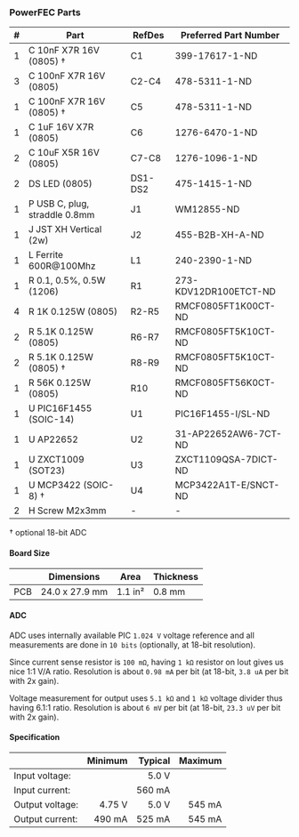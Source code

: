 ### PowerFEC Parts

|  # | Part                                      | RefDes  | Preferred Part Number         |
|---:|-------------------------------------------|---------|-------------------------------|
|  1 | C 10nF X7R 16V (0805)                   † | C1      | 399-17617-1-ND                |
|  3 | C 100nF X7R 16V (0805)                    | C2-C4   | 478-5311-1-ND                 |
|  1 | C 100nF X7R 16V (0805)                  † | C5      | 478-5311-1-ND                 |
|  1 | C 1uF 16V X7R (0805)                      | C6      | 1276-6470-1-ND                |
|  2 | C 10uF X5R 16V (0805)                     | C7-C8   | 1276-1096-1-ND                |
|  2 | DS LED (0805)                             | DS1-DS2 | 475-1415-1-ND                 |
|  1 | P USB C, plug, straddle 0.8mm             | J1      | WM12855-ND                    |
|  1 | J JST XH Vertical (2w)                    | J2      | 455-B2B-XH-A-ND               |
|  1 | L Ferrite 600R@100Mhz                     | L1      | 240-2390-1-ND                 |
|  1 | R 0.1, 0.5%, 0.5W (1206)                  | R1      | 273-KDV12DR100ETCT-ND         |
|  4 | R 1K 0.125W (0805)                        | R2-R5   | RMCF0805FT1K00CT-ND           |
|  2 | R 5.1K 0.125W (0805)                      | R6-R7   | RMCF0805FT5K10CT-ND           |
|  2 | R 5.1K 0.125W (0805)                    † | R8-R9   | RMCF0805FT5K10CT-ND           |
|  1 | R 56K 0.125W (0805)                       | R10     | RMCF0805FT56K0CT-ND           |
|  1 | U PIC16F1455 (SOIC-14)                    | U1      | PIC16F1455-I/SL-ND            |
|  1 | U AP22652                                 | U2      | 31-AP22652AW6-7CT-ND          |
|  1 | U ZXCT1009 (SOT23)                        | U3      | ZXCT1109QSA-7DICT-ND          |
|  1 | U MCP3422 (SOIC-8)                      † | U4      | MCP3422A1T-E/SNCT-ND          |
|  2 | H Screw M2x3mm                            | -       | -                             |

† optional 18-bit ADC


#### Board Size

|       |      Dimensions | Area    | Thickness |
|-------|-----------------|---------|-----------|
| PCB   |  24.0 x 27.9 mm | 1.1 in² |    0.8 mm |


#### ADC

ADC uses internally available PIC `1.024 V` voltage reference and all
measurements are done in `10 bits` (optionally, at 18-bit resolution).

Since current sense resistor is `100 mΩ`, having `1 kΩ` resistor on Iout gives
us nice 1:1 V/A ratio. Resolution is about `0.98 mA` per bit (at 18-bit,
`3.8 uA` per bit with 2x gain).

Voltage measurement for output uses `5.1 kΩ` and `1 kΩ` voltage divider thus
having 6.1:1 ratio. Resolution is about `6 mV` per bit (at 18-bit, `23.3 uV` per
bit with 2x gain).


#### Specification

|                 | Minimum | Typical | Maximum |
|-----------------|--------:|--------:|--------:|
| Input voltage:  |         |   5.0 V |         |
| Input current:  |         |  560 mA |         |
| Output voltage: |  4.75 V |   5.0 V |  545 mA |
| Output current: |  490 mA |  525 mA |  545 mA |
